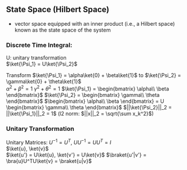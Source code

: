 
## State Space (Hilbert Space)
+ vector space equipped with an inner product (i.e., a Hilbert space) known as the state space of the system

### Discrete Time Integral:
U:  unitary transformation  
$\ket{\Psi_1} = U\ket{\Psi_2}$  

Transform $\ket{\Psi_1} = \alpha\ket{0} + \beta\ket{1}$ to $\ket{\Psi_2} = \gamma\ket{0} + \theta\ket{1}$  
$\alpha^2 + \beta^2 = 1$
$\gamma^2 + \theta^2 = 1$
$\ket{\Psi_1} = \begin{bmatrix} \alpha\\ \beta \end{bmatrix}$
$\ket{\Psi_2} = \begin{bmatrix} \gamma\\ \theta \end{bmatrix}$
$\begin{bmatrix} \alpha\\ \beta \end{bmatrix} = U \begin{bmatrix} \gamma\\ \theta \end{bmatrix}$
$||\ket{\Psi_2}||_2 = ||\ket{\Psi_1}||_2 = 1$ (l2 norm: $||x||_2 = \sqrt{\sum x_k^2}$)

### Unitary Transformation  
Unitary Matrices: $U^{-1} = U^T$, $UU^{-1} = UU^T = I$  
$\ket{u}, \ket{v}$  
$\ket{u'} = U\ket{u}, \ket{v'} = U\ket{v}$ 
$\braket{u'|v'} = \bra{u}U^TU\ket{v} = \braket{u|v}$